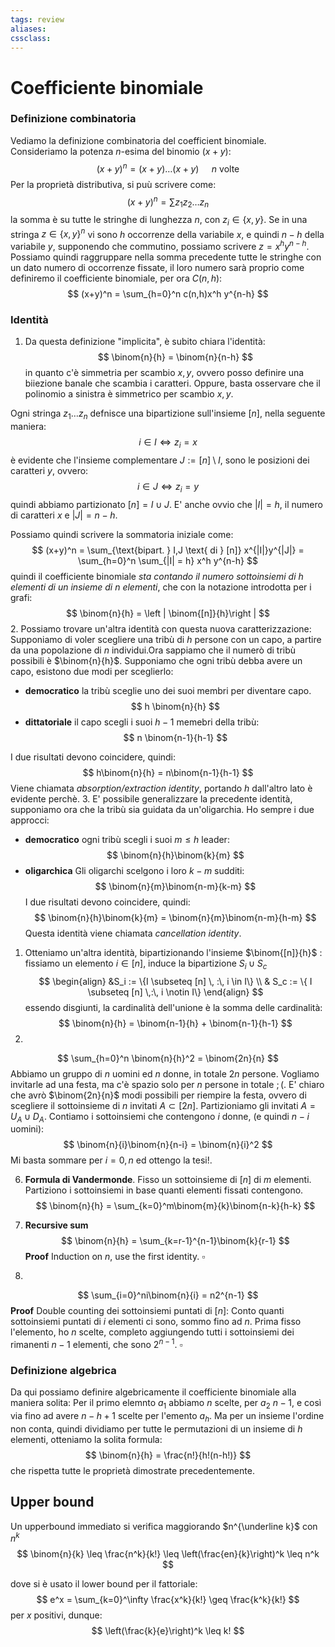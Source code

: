 ```yaml
---
tags: review
aliases:
cssclass:
---
```

 
# Coefficiente binomiale
### Definizione combinatoria
Vediamo la definizione combinatoria del coefficient binomiale.
Consideriamo la potenza $n$-esima del binomio $(x+y)$:
$$
(x+y)^n = (x+y)\dots (x+y) \quad\text{ $n$ volte }
$$
Per la proprietà distributiva, si puù scrivere come:
$$
(x+y)^n = \sum z_1z_2\dots z_n
$$
la somma è su tutte le stringhe di lunghezza $n$, con $z_i \in \{x,y\}$. Se in una stringa $z \in \{x,y\}^n$ vi sono $h$ occorrenze della variabile $x$, e quindi $n-h$ della variabile $y$, supponendo che commutino, possiamo scrivere $z = x^h y^{n-h}$. Possiamo quindi raggruppare nella somma precedente tutte le stringhe con un dato numero di occorrenze fissate, il loro numero sarà proprio come definiremo il coefficiente binomiale, per ora $C(n,h)$:
$$
(x+y)^n = \sum_{h=0}^n c(n,h)x^h y^{n-h}
$$
### Identità
1. Da questa definizione "implicita", è subito chiara l'identità:
$$
\binom{n}{h} = \binom{n}{n-h}
$$
in quanto c'è simmetria per scambio $x,y$, ovvero posso definire una biiezione banale che scambia i caratteri. Oppure, basta osservare che il polinomio a sinistra è simmetrico per scambio $x,y$.

Ogni stringa $z_1\dots z_n$ defnisce una bipartizione sull'insieme $[n]$, nella seguente maniera:
$$
i \in I \iff z_i = x
$$
è evidente che l'insieme complementare $J := [n] \setminus I$, sono le posizioni dei caratteri $y$, ovvero:
$$
i \in J \iff z_i = y
$$
quindi abbiamo partizionato $[n] = I \cup J$. E' anche ovvio che $\vert I \vert = h$, il numero di caratteri $x$ e $|J| = n-h$.

Possiamo quindi scrivere la sommatoria iniziale come:
$$
(x+y)^n = \sum_{\text{bipart. } I,J \text{ di } [n]} x^{|I|}y^{|J|} = \sum_{h=0}^n \sum_{|I| = h} x^h y^{n-h}
$$
quindi il coefficiente binomiale _sta contando il numero sottoinsiemi di $h$ elementi di un insieme di $n$ elementi_, che con la notazione introdotta per i grafi:
$$
\binom{n}{h} = \left | \binom{[n]}{h}\right | 
$$
2. Possiamo trovare un'altra identità con questa nuova caratterizzazione:
Supponiamo di voler scegliere una tribù di $h$ persone con un capo, a partire da una popolazione di $n$ individui.Ora sappiamo che il numerò di tribù possibili è $\binom{n}{h}$. 
Supponiamo che ogni tribù debba avere un capo, esistono due modi per sceglierlo:
- **democratico** la tribù sceglie uno dei suoi membri per diventare capo. 
$$
h \binom{n}{h}
$$
- **dittatoriale** il capo scegli i suoi $h-1$ memebri della tribù:
$$
n \binom{n-1}{h-1}
$$

I due risultati devono coincidere, quindi:
$$
h\binom{n}{h} = n\binom{n-1}{h-1}
$$
Viene chiamata _absorption/extraction identity_, portando $h$ dall'altro lato è evidente perchè.
3. E' possibile generalizzare la precedente identità, supponiamo ora che la tribù sia guidata da un'oligarchia. Ho sempre i due approcci:
- **democratico** ogni tribù scegli i suoi $m \leq h$ leader:
$$
\binom{n}{h}\binom{k}{m}
$$
- **oligarchica** Gli oligarchi scelgono i loro $k-m$ sudditi:
$$
\binom{n}{m}\binom{n-m}{k-m}
$$
I due risultati devono coincidere, quindi:
$$
\binom{n}{h}\binom{k}{m} = \binom{n}{m}\binom{n-m}{h-m}
$$
Questa identità viene chiamata _cancellation identity_.
1. Otteniamo un'altra identità, bipartizionando l'insieme $\binom{[n]}{h}$ : fissiamo un elemento $i \in [n]$, induce la bipartizione $S_i \cup S_c$
$$
\begin{align}
&S_i := \{I \subseteq [n] \, :\, i \in I\} \\
& S_c := \{ I \subseteq [n] \,:\, i \notin I\}
\end{align}
$$
essendo disgiunti, la cardinalità dell'unione è la somma delle cardinalità:
$$
\binom{n}{h} = \binom{n-1}{h} + \binom{n-1}{h-1}
$$
5. 
$$
\sum_{h=0}^n \binom{n}{h}^2 = \binom{2n}{n}
$$
Abbiamo un gruppo di $n$ uomini ed $n$ donne, in totale $2n$ persone. Vogliamo invitarle ad una festa, ma c'è spazio solo per $n$ persone in totale $;($. 
E' chiaro che avrò $\binom{2n}{n}$ modi possibili per riempire la festa, ovvero di scegliere il sottoinsieme di $n$ invitati $A \subset [2n]$.
Partizioniamo gli invitati $A=U_A \cup D_A$. Contiamo i sottoinsiemi che contengono $i$ donne, (e quindi $n-i$ uomini):
$$
\binom{n}{i}\binom{n}{n-i} = \binom{n}{i}^2
$$
Mi basta sommare per $i = 0,n$ ed ottengo la tesi!.

6. **Formula di Vandermonde**. Fisso un sottoinsieme di $[n]$ di $m$ elementi. Partiziono i sottoinsiemi in base quanti elementi fissati contengono.
$$
\binom{n}{h} = \sum_{k=0}^m\binom{m}{k}\binom{n-k}{h-k}
$$
7. **Recursive sum** 
$$
\binom{n}{h} = \sum_{k=r-1}^{n-1}\binom{k}{r-1}
$$
**Proof** Induction on $n$, use the first identity. $\square$

8. 
$$
\sum_{i=0}^ni\binom{n}{i} = n2^{n-1}
$$
**Proof** Double counting dei sottoinsiemi puntati di $[n]$:
Conto quanti sottoinsiemi puntati di $i$ elementi ci sono, sommo fino ad $n$.
Prima fisso l'elemento, ho $n$ scelte, completo aggiungendo tutti i sottoinsiemi dei rimanenti $n-1$ elementi, che sono $2^{n-1}$. $\square$

### Definizione algebrica
Da qui possiamo definire algebricamente il coefficiente binomiale alla maniera solita: Per il primo elemnto $a_1$ abbiamo $n$ scelte, per $a_2$ $n-1$, e così via fino ad avere $n-h+1$ scelte per l'emento $a_h$. Ma per un insieme l'ordine non conta, quindi dividiamo per tutte le permutazioni di un insieme di $h$ elementi, otteniamo la solita formula:
$$
\binom{n}{h} = \frac{n!}{h!(n-h!)}
$$
che rispetta tutte le proprietà dimostrate precedentemente.

## Upper bound

Un upperbound immediato si verifica maggiorando $n^{\underline k}$ con $n^k$ 
$$
\binom{n}{k} \leq \frac{n^k}{k!} \leq \left(\frac{en}{k}\right)^k \leq n^k
$$

dove si è usato il lower bound per il fattoriale:
$$
e^x = \sum_{k=0}^\infty \frac{x^k}{k!} \geq \frac{k^k}{k!}
$$
per $x$ positivi, dunque:
$$
\left(\frac{k}{e}\right)^k \leq k!
$$


